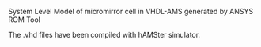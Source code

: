 System Level Model of micromirror cell in VHDL-AMS generated by ANSYS ROM Tool

The .vhd files have been compiled with hAMSter simulator.
